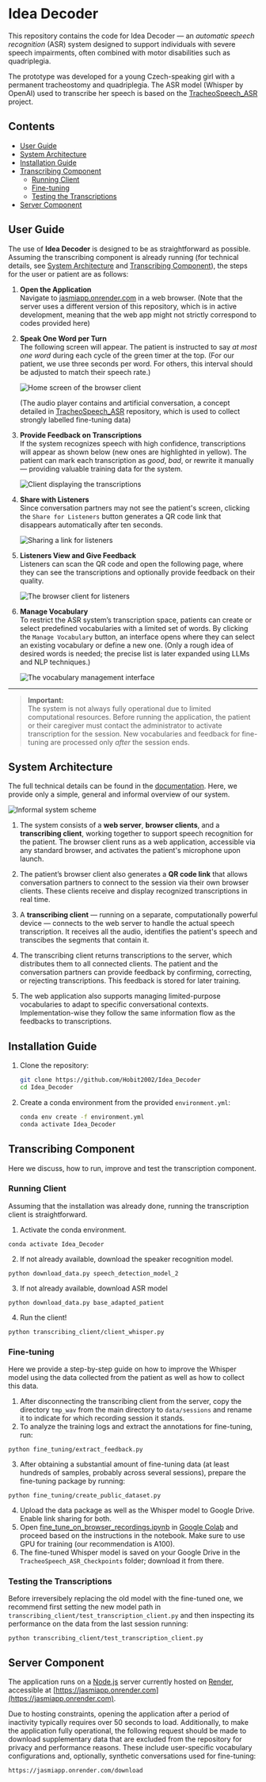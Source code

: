 # Idea Decoder

This repository contains the code for Idea Decoder — an *automatic speech recognition* (ASR) system designed to support individuals with severe speech impairments, often combined with motor disabilities such as quadriplegia.

The prototype was developed for a young Czech-speaking girl with a permanent tracheostomy and quadriplegia. The ASR model (Whisper by OpenAI) used to transcribe her speech is based on the [TracheoSpeech_ASR](github.com/Hobit2002/TracheoSpeech_ASR) project.


##  Contents

- [User Guide](#user-guide)
- [System Architecture](#system-architecture)
- [Installation Guide](#️installation-guide)
- [Transcribing Component](#transcribing-component)
  - [Running Client](#running-client)
  - [Fine-tuning](#fine-tuning)
  - [Testing the Transcriptions](#testing-the-transcriptions)
- [Server Component](#server-component)


## User Guide

The use of **Idea Decoder** is designed to be as straightforward as possible. Assuming the transcribing component is already running (for technical details, see [System Architecture](#system-architecture) and [Transcribing Component](#transcribing-component)), the steps for the user or patient are as follows:

1. **Open the Application**  
   Navigate to [jasmiapp.onrender.com](https://jasmiapp.onrender.com) in a web browser. (Note that the server uses a different version of this repository, which is in active development, meaning that the web app might not strictly correspond to codes provided here)

2. **Speak One Word per Turn**  
   The following screen will appear. The patient is instructed to say *at most one word* during each cycle of the green timer at the top. (For our patient, we use three seconds per word. For others, this interval should be adjusted to match their speech rate.)

   ![Home screen of the browser client](documentation/images/default_screen.png)

   (The audio player contains and artificial conversation, a concept detailed in [TracheoSpeech_ASR](github.com/Hobit2002/TracheoSpeech_ASR) repository, which is used to collect strongly labelled fine-tuning data)
    
3. **Provide Feedback on Transcriptions**  
   If the system recognizes speech with high confidence, transcriptions will appear as shown below (new ones are highlighted in yellow). The patient can mark each transcription as *good*, *bad*, or rewrite it manually — providing valuable training data for the system.

   ![Client displaying the transcriptions](documentation/images/transcriptions.png)

4. **Share with Listeners**  
   Since conversation partners may not see the patient's screen, clicking the `Share for Listeners` button generates a QR code link that disappears automatically after ten seconds.

   ![Sharing a link for listeners](documentation/images/share_the_link.png)

5. **Listeners View and Give Feedback**  
   Listeners can scan the QR code and open the following page, where they can see the transcriptions and optionally provide feedback on their quality.

   ![The browser client for listeners](documentation/images/client_listener.png)

6. **Manage Vocabulary**  
   To restrict the ASR system’s transcription space, patients can create or select predefined vocabularies with a limited set of words. By clicking the `Manage Vocabulary` button, an interface opens where they can select an existing vocabulary or define a new one. (Only a rough idea of desired words is needed; the precise list is later expanded using LLMs and NLP techniques.)

   ![The vocabulary management interface](documentation/images/manage_vocab.png)

---

>  **Important:**  
The system is not always fully operational due to limited computational resources. Before running the application, the patient or their caregiver must contact the administrator to activate transcription for the session. New vocabularies and feedback for fine-tuning are processed only *after* the session ends.

## System Architecture

The full technical details can be found in the [documentation](documentation/documentation.pdf). Here, we provide only a simple, general and informal overview of our system.

![Informal system scheme](documentation/images/deployment_node_reality.png)

1. The system consists of a **web server**, **browser clients**, and a **transcribing client**, working together to support speech recognition for the patient. The browser client runs as a web application, accessible via any standard browser, and activates the patient's microphone upon launch.

2. The patient’s browser client also generates a **QR code link** that allows conversation partners to connect to the session via their own browser clients. These clients receive and display recognized transcriptions in real time.

3. A **transcribing client** — running on a separate, computationally powerful device — connects to the web server to handle the actual speech transcription. It receives all the audio, identifies the patient's speech and transcibes the segments that contain it.

4. The transcribing client returns transcriptions to the server, which distributes them to all connected clients. The patient and the conversation partners can provide feedback by confirming, correcting, or rejecting transcriptions. This feedback is stored for later training.

5. The web application also supports managing limited-purpose vocabularies to adapt to specific conversational contexts. Implementation-wise they follow the same information flow as the feedbacks to transcriptions.

## Installation Guide

1. Clone the repository:
   ```bash
   git clone https://github.com/Hobit2002/Idea_Decoder
   cd Idea_Decoder
   ```

2. Create a conda environment from the provided `environment.yml`:
   ```bash
   conda env create -f environment.yml
   conda activate Idea_Decoder
   ```

##   Transcribing Component

Here we discuss, how to run, improve and test the transcription component.

### Running Client

Assuming that the installation was already done, running the transcription client is straightforward.

1. Activate the conda environment.

```
conda activate Idea_Decoder
```

2. If not already available, download the speaker recognition model.

```
python download_data.py speech_detection_model_2
```

3. If not already available, download ASR model

```
python download_data.py base_adapted_patient
```

4. Run the client!

```
python transcribing_client/client_whisper.py
```

### Fine-tuning

Here we provide a step-by-step guide on how to improve the Whisper model using the data collected from the patient as well as how to collect this data.

1. After disconnecting the transcribing client from the server, copy the directory `tmp_wav` from the main directory to `data/sessions` and rename it to indicate for which recording session it stands.
2. To analyze the training logs and extract the annotations for fine-tuning, run:

```
python fine_tuning/extract_feedback.py
```

3. After obtaining a substantial amount of fine-tuning data (at least hundreds of samples, probably across several sessions), prepare the fine-tuning package by running:

```
python fine_tuning/create_public_dataset.py
```

4. Upload the data package as well as the Whisper model to Google Drive. Enable link sharing for both.
5. Open [fine_tune_on_browser_recordings.ipynb](fine_tuning/fine_tune_on_browser_recordings.ipynb) in [Google Colab](https://colab.research.google.com/) and proceed based on the instructions in the notebook. Make sure to use GPU for training (our recommendation is A100).
6. The fine-tuned Whisper model is saved on your Google Drive in the `TracheoSpeech_ASR_Checkpoints` folder; download it from there.  

### Testing the Transcriptions

Before irreversibely replacing the old model with the fine-tuned one, we recommend first setting the new model path in `transcribing_client/test_transcription_client.py`  and then inspecting its performance on the data from the last session running:

```
python transcribing_client/test_transcription_client.py
```

## Server Component

The application runs on a [Node.js](https://nodejs.org/en) server currently hosted on [Render](https://render.com/), accessible at [https://jasmiapp.onrender.com](https://jasmiapp.onrender.com).

Due to hosting constraints, opening the application after a period of inactivity typically requires over 50 seconds to load. Additionally, to make the application fully operational, the following request should be made to download supplementary data that are excluded from the repository for privacy and performance reasons. These include user-specific vocabulary configurations and, optionally, synthetic conversations used for fine-tuning:


```
https://jasmiapp.onrender.com/download
```
